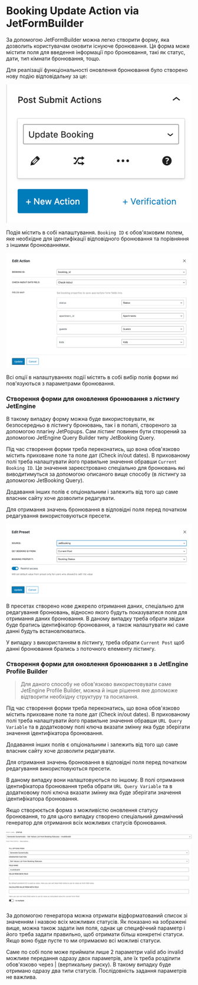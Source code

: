 # Booking Update Action via JetFormBuilder

За допомогою JetFormBuilder можна легко створити форму, яка дозволить користувачам оновити існуюче бронювання. Ця форма може 
містити поля для введення інформації про бронювання, такі як статус, дати, тип кімнати бронювання, тощо.

Для реалізації функціональності оновлення бронювання було створено нову подію відповідальну за це:

![Booking Update Action](/06-jet-booking/03-features/03-booking-update-action/assets/booking-update-action.png "Екшн оновлення бронювання")

Подія містить в собі налаштування. `Booking ID` є обов'язковим полем, яке необхідне для ідентифікації відповідного бронювання та
порівняння з іншими бронюваннями.

![Booking Update Action Settings](/06-jet-booking/03-features/03-booking-update-action/assets/booking-update-action-settings.png "Налаштування екшину оновлення бронювання")

Всі опції в налаштуваннях події містять в собі вибір полів форми які пов'язуються з параметрами бронювання.

### Створення форми для оновлення бронювання з лістингу JetEngine

В такому випадку форму можна буде використовувати, як безпосередньо в лістингу бронювань, так і в попапі, створеного за допомогою 
плагіну JetPopups. Сам лістинг повинен бути створений за допомогою JetEngine Query Builder типу JetBooking Query.

Під час створення форми треба переконатись, що вона обов'язково містить приховане поле та поле дат (Check in/out dates). В прихованому полі
треба налаштувати його правильне значення обравши `Current Booking ID`. Це значення зареєстровано спеціально для бронювань 
які виводитимуться за допомогою описаного вище способу (в лістингу за допомогою JetBooking Query).

Додавання інших полів є опціональним і залежить від того що саме власник сайту хоче дозволити редагувати.

Для отримання значень бронювання в відповідні поля перед початком редагування використовуються пресети.

![Booking Default Value Presets](/06-jet-booking/03-features/03-booking-update-action/assets/default-value-presets.png "Пресети значень")

В пресетах створено нове джерело отримання даних, спеціально для редагування бронювань, відносно якого будуть показуватися 
поля для отримання даних бронювання. В даному випадку треба обрати звідки буде братись ідентифікатор бронювання, а також налаштувати
які саме данні будуть встановлюватись.

У випадку з використанням в лістингу, треба обрати `Current Post` щоб данні бронювання брались з поточного елементу лістингу.

### Створення форми для оновлення бронювання з в JetEngine Profile Builder

> Для даного способу не обов'язково використовувати саме JetEngine Profile Builder, можна й інше рішення яке допоможе відтворити 
> необхідну структуру та посилання.

Під час створення форми треба переконатись, що вона обов'язково містить приховане поле та поле дат (Check in/out dates). В прихованому полі
треба налаштувати його правильне значення обравши `URL Query Variable` та в додатковому полі ключа вказати змінну яка буде зберігати значення
ідентифікатора бронювання.

Додавання інших полів є опціональним і залежить від того що саме власник сайту хоче дозволити редагувати.

Для отримання значень бронювання в відповідні поля перед початком редагування використовуються пресети. 

В даному випадку вони налаштовуються по іншому. В полі отримання ідентифікатора бронювання треба обрати `URL Query Variable`
та в додатковому полі ключа вказати змінну яка буде зберігати значення ідентифікатора бронювання.

Якщо створюється форма з можливістю оновлення статусу бронювання, то для цього випадку створено спеціальний динамічний генератор
для отримання всіх можливих статусів бронювання.

![Booking Get Status List](/06-jet-booking/03-features/03-booking-update-action/assets/generate-dynamically-bookings-status-list.png "Отримання списку статусів бронювань")

За допомогою генератора можна отримати відформатований список зі значенням і назвою всіх можливих статусів. Як показано на зображені вище,
можна також задати імя поля, однак це специфічний параметр і його треба задати правильно, щоб отримати більш конкретні статуси.
Якщо воно буде пусте то ми отримаємо всі можливі статуси.

Саме по собі поле може приймати лише 2 параметри valid або invalid можливе передання одразу двох параметрів, але їх треба розділити 
обов'язково через | (вертикальну риску). В такому випадку буде отримано одразу два типи статусів. Послідовність задання параметрів не важлива.